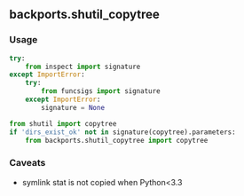 ## backports.shutil_copytree

### Usage

```py
try:
    from inspect import signature
except ImportError:
    try:
        from funcsigs import signature
    except ImportError:
        signature = None

from shutil import copytree
if 'dirs_exist_ok' not in signature(copytree).parameters:
    from backports.shutil_copytree import copytree
```

### Caveats

- symlink stat is not copied when Python<3.3
